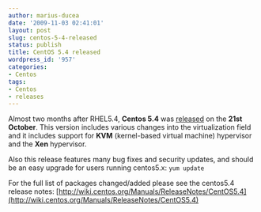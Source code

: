```yaml
---
author: marius-ducea
date: '2009-11-03 02:41:01'
layout: post
slug: centos-5-4-released
status: publish
title: CentOS 5.4 released
wordpress_id: '957'
categories:
- Centos
tags:
- Centos
- releases
---
```


Almost two months after RHEL5.4, **Centos 5.4** was [released](http://lists.centos.org/pipermail/centos-announce/2009-October/016195.html) on the **21st October**. This version includes various changes into the virtualization field and it includes support for **KVM** (kernel-based virtual machine) hypervisor and the **Xen** hypervisor.

Also this release features many bug fixes and security updates, and should be an easy upgrade for users running centos5.x:
`yum update`

For the full list of packages changed/added please see the centos5.4 release notes: [http://wiki.centos.org/Manuals/ReleaseNotes/CentOS5.4](http://wiki.centos.org/Manuals/ReleaseNotes/CentOS5.4)
